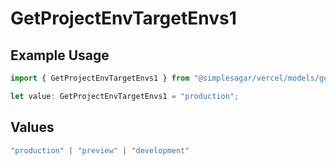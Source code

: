 # GetProjectEnvTargetEnvs1

## Example Usage

```typescript
import { GetProjectEnvTargetEnvs1 } from "@simplesagar/vercel/models/getprojectenvop.js";

let value: GetProjectEnvTargetEnvs1 = "production";
```

## Values

```typescript
"production" | "preview" | "development"
```
